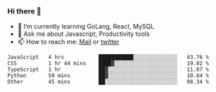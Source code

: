 ### Hi there 👋

- 🌱 I’m currently learning GoLang, React, MySQL
- 💬 Ask me about Javascript, Productivity tools 
- 📫 How to reach me: [Mail](mailto:kvaishak47@gmail.com) or [twitter](https://twitter.com/kvaish4k)

<!--START_SECTION:waka-->

```text
JavaScript   4 hrs           ███████████░░░░░░░░░░░░░░   43.76 %
CSS          1 hr 44 mins    ████▓░░░░░░░░░░░░░░░░░░░░   19.02 %
TypeScript   1 hr            ██▓░░░░░░░░░░░░░░░░░░░░░░   11.07 %
Python       59 mins         ██▓░░░░░░░░░░░░░░░░░░░░░░   10.84 %
Other        45 mins         ██░░░░░░░░░░░░░░░░░░░░░░░   08.34 %
```

<!--END_SECTION:waka-->
